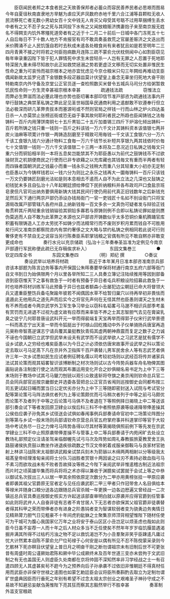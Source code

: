 <!-- { "loadSidebar": true } -->
　　臣窃闻民者邦之本食者民之天故善保邦者必蓄众而容民善养民者必思艰而图易今年自夏徂秋南直隶地方旱魃为虐应天庐凤数府赤地千里六合江浦等县颗粒无收人民流移死亡者无数小男幼女百十文中钱无人肯买父母受其号聒不过用草捆缚生丢水中者有之又不忍子女之死与其同投下水有之又闻放粮赈济携妻抱子来至南京报无姓名不得闗支内饥外寒殭死道旁者有之近于十二月二十前后一日城中各门冻死五十七人自后毎日不下十数人地方不肯报官有司不敢具奏虽救荒之官屡差赈济之文迭出而米价腾涌不止人民饥饿自若时去秋成未逺各处粮食尚有来者犹且如是若至明年二三四月青黄不接之时将若之何臣抱病数月连陈三疏不蒙俞允伏枕侧闻中心如割臣窃见毎年审录重囚陛下皆于犯人罪情死中求生未尝轻杀一人岂有无罪之人忍置于死地耶特深居九重未得尽知故尔此正如救焚拯溺之势若更虚泛文移而无切实处置非惟民生性命之重为可哀怜而祖宗根本之地亦宜忧虑见今京仓粮米只勾三年闗给再难动支臣偶闻新故太监罗兊遗下金银数多段疋器皿莫计伏望皇上垂念无辜坐归死地大奋干刚特勅南京内外守备及京堂公正官员逐一查检照数买米督令五城兵马司分方给粥暂救饥民性命则一方生灵幸甚祖宗根本幸甚
　　
　　疏通钱法疏
　　
　　窃惟法立而弊必生弊滋而法必壅此理也亦势也臣叨署本部印信节准戸部咨为疏通钱法事内开举行鼓铸之典禁革私铸之弊此足见圣世裕国阜民通商利用之逺猷敢不钦遵奉行但立法必极深而研几革弊贵拔本而塞源茍或不然则官局之样钱一行而山林之炉火四达虽日杀一人亦莫禁止张榜巡街或恐无益于事其故何耶利者民之所趋也臣闻铸钱之法毎铸料一百斤内用薄饼南铜七十五斤黒铅二十五斤加畨锡三四斤下炉溶化倾出铸料一百斤若所铸之钱只重一钱则一百斤之料该钱一万六千文计其铸料资本该值银七两并炭火油麻等项寛计作银一两铸造刮磨至于精致可用毎钱一千文该工食银六分一万六千该工食银九钱六分通计物料工食毎一万六千钱节长补短共享银九两其钱依时价毎七十文值银一钱则一万六千文该值银二十三两一本将及二息况近日私铸之钱毎文只重六分而铜铅相半则一本将五息矣岂能禁其不为耶臣愚以为前代之鼓铸钱币不过欲操财货之机钥便商民之行使而已非专欲藉之以充库藏也其钱毎文有重而半两者有轻而四铢者国朝洪武之钱最小而重一钱永乐之钱稍大而重八分其轻重大小初亦无定制也臣愚以为今铸样钱若以一钱六分为则比之永乐之钱再大一圜毎铸料一百斤只该钱一万文仍要铸匠刮磨光洁如是则本息相去不逺而人自不为此立法之几深也又鼔铸之初钱犹未多且自弘治十八年起朝廷颁给俸偿下民折纳粮料并各布政司戸口食盐京班皂隶但凡官司出纳务要俱用新铸大钱其民间行使仍用前代真正旧钱数年之后新钱充足然后天下通行两京戸部仍添设办钱局衙门一官一吏钱匠十名如不别设衙门只将宝源局改属戸部管辖凡各府州县上纳新钱毎一百文多余一文真伪可疑者发与辩验正钱毎贯秤其斤两轻重余钱销镕验其铜铅多寡若与原铸则例不合即以私铸论罪如是则赝伪莫逃而人自不敢为此革弊之本源也又戸部咨开铸数似乎太多恐铜价乗机腾踊官库积蓄有限铸造人工亦太劳扰不如铸少而法精常行而不废则岁积月累而钱自不可胜用矣行间又准南京都察院咨内有禁约奢侈之文大略与禁约私铸之例相同若此说可行则奢侈吏有不禁自无之说容当另行陈奏臣系职掌钱粮之官偶有所见不敢自黙亦非敢变更成命也
　　
　　奏行水兊以充京储疏（弘治十三年奏奉圣旨准为定例见今南京戸部遵行军民称便此疏已无存稿俟求补入）
　　
　　东园文集巻三
　　
　　●钦定四库全书
　　
　　东园文集巻四
　　
　　（明）郑纪 撰
　　
　　○奏议
　　
　　奏设武举以培养将材疏
　　
　　臣近于本年某月日准本部咨准南京兵部咨该本部题为陈言边务等事内开保国公朱晖奏要举保将材通行南京五府六部等衙门自文书到日为始俱限两个月以里各举所知二三人具奏立簿记注陆续推用等因到部备咨到臣窃惟天下之事有救急于一时者有预备于异日者屯兵积粮设险招募此救急于一时也培养将材训练军马此预备于异日也兹者额森小丑屡犯边尘朝廷已命大将督领大兵又遣重臣整饬兵备屯聚踰年彼若不闻偶因水草不给暂归巢穴以待再举初非畏怯而逺遁此无他用兵之道先声而后实今之将官先声何在无怪其然也臣愚则谓天之生材未有不养而成者今两京武学外卫军生争习举业以窃科名韬畧弓马邈不相识兵部季考虽有赏罚而无进退不过视为虚文故有应荐而来率皆不养之士其志智胆气去见在膏粱乳臭之徒宁几何耶昔唐设武科开元一举而得裴端复天宝再举而得郭子仪宋行武举景德一科而髙志宁出天圣一举而令狐挺出于时禄山回纥搔动中外子仪单骑扬兵唐室再造元昊称帝智髙逆谋志宁请兵覆其巢挺教狄青捣其虚两朝神鼎震而复定之数子之力诚不诬也今国朝已立武学但武举未设夫有武学而不设武举欲人之习武艺是犹有儒学不设乡试欲人之穷经也难矣臣愚以为今日之计必须依仿唐宋故事开设武举之科以策论定去取以弓马定髙下凡在京并外卫指挥千百戸袭替儿男军民舍余人等有志武艺者俱许三年一次乡试悉如民生应试者例征聘名儒以司考较初场则以武经百将传并诸家兵法试其论策而观其韬畧智识该博断制之材次场则试以古今阵势兵器车舟名物俾其图画贴说各注制度行使之法而观其布置运用变化开合之妙俱糊名易书定为上中下三等末场则于教场中试其弓马鎗刀刨铳以观引众致逺斩将夺旗之勇京闱则钦命总兵官二员会同兵部官巡按京畿御史并选委各营把总公正官员省闱则巡按御史会同都布按三司五更试起日晡而罢当日公定优劣亦分为上中下三等随即密封送入试院与考试官分配等第论策弓马阵法俱优者列为上等论策颇优而弓马稍次者列于中等之前弓马颇优而论策不及者列于中等之后论策弓马俱不及者退在下等照例择日揭晓上中二等送该部引奏会试下等者发回原卫肄业以俟后科三科不中者照依原袭等级递降带俸差操其公侯伯应袭子孙免其乡试径送会试俱如春闱事例兵部奏请命官初中二场策论阵图分别等第与乡试一般末场则兵部请钦命京营总兵官五府掌府事并科道掌印等官于大较场中考试务尽一日之力俾弓马阵势各得以尽其材等第揭晓俱照前例下等先发在京武学肄业三科不中止照原袭带俸差操不与管事上中二等兵部奏请于内苑闲旷去处设立教场礼部预定仪注请圣驾亲临御幄先试弓马次及阵势如周礼春教振旅夏教茇舍王执路鼓诸侯执贲鼓以教坐作进退疾徐疏数之节汉文帝躬着戎服亲御鞍马与良家材官驰射上林讲习战陈宋太祖御讲武殿亲试禁兵刻木为箭镞以木绵两两相射以分等级我太祖髙皇帝经理淮甸亲阅将士分队习战胜者赏银十两因谕之曰刃不素持必致血指弓马不素习而欲攻战未有不败者吾故择汝等练之今陛下亲阅武举非惟逺稽古制近法祖宗而片时之顷英雄毕集而将兵将将之术亦得以兼收于渊臆矣试罢就于会试上等之中叅以御试名次拔出三人以居一甲其余照依原定次数分为二甲亦用黄榜张挂一甲原应袭者即袭其祖父官爵原无官者定与见任应袭武职二甲三甲者只作冠带舍人名目俱给本等禄米并随身口粮分送各边跟随总兵官杀贼一年更换一边各边厯遍又曾经战一二次镇巡总兵官具奏巡按御史核实方许起送该部查审明白就以原袭并应得官爵到任管事如此则将武弁人人自奋非徒有志者不肯甘居人下无志者亦欲保其父祖官爵非徒袭替者得其科甲之荣而带俸者亦有进身之阶愚钝者变为智谋软弱者变为骁勇边务夷情日见精熟膂力胆气日见粗豪不十年间虎豹豼貅之士聚集京师顶背相望惟陛下随材任使可为干城可为腹心我国家亿万年之业将安于泰山区区小丑岂足以烦圣虑也哉如此则臣今日虽不妄荐一人而十年之后人材众多当不乏任使矣不然年年岁岁临饥揠苗遇渴掘井满其所得不过枯朽污浊之物不足以救饥渴岂不为小丑羣聚非笑乎臣踈逺凡庸过忧大计然累本自陈不蒙俞允尸位茍禄于心何安是以偶有所见不忍不陈傥蒙采录则今乞骸林下死亦瞑目伏望皇上普日月之明奋干刚之断勿谓祖宗未有旧制后世不可更张昔有周盛时周公谨厥始君陈和厥中毕公成厥终未及百年世道三变亦未尝拘于文武旧制之有无也盖国无人则虚臣久处南都在京将帅固不深知然率非习学经战之士一有召遣四顾无人其虚甚矣茍不趂今为之预养向后子孙承袭不过依旧非惟朝廷不得真材任用而武臣亦非保守世禄之逺图也如蒙乞勅廷臣会议将臣所奏斟酌去取立为定制勿谓旷世盛典因臣而行垂死之年别有希望不过念太祖太宗创业之艰难圣子神孙守成之不易故不知避忌妄献刍荛惟陛下亮其狂而察其志毅然举行不胜幸甚
　　
　　奏革制外滥支官粮疏
　　
